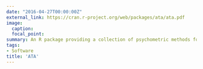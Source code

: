 ```yaml
---
date: "2016-04-27T00:00:00Z"
external_link: https://cran.r-project.org/web/packages/ata/ata.pdf
image: 
  caption: 
  focal_point: 
summary: An R package providing a collection of psychometric methods for automated test assembly.
tags:
- Software
title: 'ATA'
---
```

